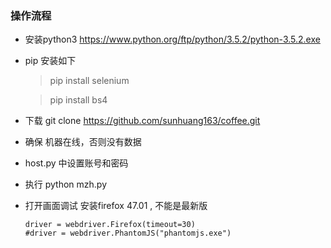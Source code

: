 ### 操作流程

- 安装python3
  https://www.python.org/ftp/python/3.5.2/python-3.5.2.exe

- pip  安装如下
  > pip install selenium 
  
  > pip install bs4

- 下载 
  git clone https://github.com/sunhuang163/coffee.git

- 确保 机器在线，否则没有数据
- host.py 中设置账号和密码
- 执行 python mzh.py
- 打开画面调试
  安装firefox 47.01 , 不能是最新版
  ```
  driver = webdriver.Firefox(timeout=30)
  #driver = webdriver.PhantomJS("phantomjs.exe") 
  ```

